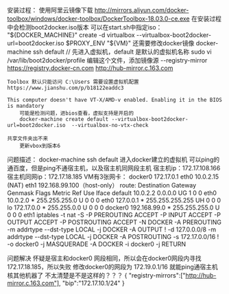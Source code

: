 
安装过程：
	使用阿里云镜像下载 http://mirrors.aliyun.com/docker-toolbox/windows/docker-toolbox/DockerToolbox-18.03.0-ce.exe
	在安装过程中会检测boot2docker.iso版本
	可以在start.sh中指定iso：
		"${DOCKER_MACHINE}" create -d virtualbox  --virtualbox-boot2docker-url=boot2docker.iso $PROXY_ENV "${VM}"
	还需要修改docker镜像
		docker-machine ssh default // 先进入虚拟机，default 是默认的虚拟机名称
		sudo vi /var/lib/boot2docker/profile
		编辑这个文件，添加镜像源 --registry-mirror https://registry.docker-cn.com http://hub-mirror.c.163.com

	Toolbox 默认只能访问 C:\Users 需要设置虚拟机配置 https://www.jianshu.com/p/b18122eaddc3

	This computer doesn't have VT-X/AMD-v enabled. Enabling it in the BIOS is mandatory
		可能是检测问题，进bios查看，虚拟支持是开启的
		docker-machine create default --virtualbox-boot2docker-url=boot2docker.iso  --virtualbox-no-vtx-check

	共享文件夹出不来
		更新vbox到版本6



问题描述：
	docker-machine ssh default 进入docker建立的虚拟机
	可以ping的通百度，但是ping不通宿主机，以及宿主机同网段主机
	宿主机ip：172.17.108.166
	宿主机同网ip：172.17.18.185
	VM有3张网卡：
		docker0 172.17.0.1
		eth0 10.0.2.15 (NAT)
		eth1 192.168.99.100（host-only）
		route:
			Destination     Gateway         Genmask         Flags Metric Ref    Use Iface
			default         10.0.2.2        0.0.0.0         UG    1      0        0 eth0
			10.0.2.0        *               255.255.255.0   U     0      0        0 eth0
			127.0.0.1       *               255.255.255.255 UH    0      0        0 lo
			172.17.0.0      *               255.255.0.0     U     0      0        0 docker0
			192.168.99.0    *               255.255.255.0   U     0      0        0 eth1
		iptables -t nat -S
			-P PREROUTING ACCEPT
			-P INPUT ACCEPT
			-P OUTPUT ACCEPT
			-P POSTROUTING ACCEPT
			-N DOCKER
			-A PREROUTING -m addrtype --dst-type LOCAL -j DOCKER
			-A OUTPUT ! -d 127.0.0.0/8 -m addrtype --dst-type LOCAL -j DOCKER
			-A POSTROUTING -s 172.17.0.0/16 ! -o docker0 -j MASQUERADE
			-A DOCKER -i docker0 -j RETURN

问题解决
	怀疑是宿主和docker0 网段相同，所以会在docker0网段内寻找172.17.18.185，所以失败
	修改docker0的网段为 172.19.0.1/16 就能ping通宿主机核其他机器了
	不太清楚是不是这样的？？？
{
  "registry-mirrors":["http://hub-mirror.c.163.com"],
  "bip":"172.17.10.1/24"
}
